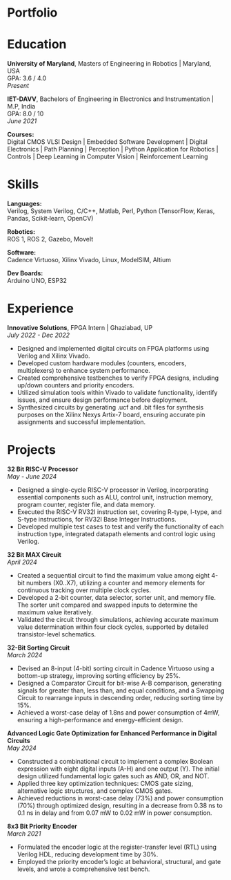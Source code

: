 # Portfolio
# Education

**University of Maryland**, Masters of Engineering in Robotics | Maryland, USA  
GPA: 3.6 / 4.0  
*Present*

**IET-DAVV**, Bachelors of Engineering in Electronics and Instrumentation | M.P, India  
GPA: 8.0 / 10  
*June 2021*

**Courses:**  
Digital CMOS VLSI Design | Embedded Software Development | Digital Electronics | Path Planning | Perception | Python Application for Robotics | Controls | Deep Learning in Computer Vision | Reinforcement Learning

# Skills

**Languages:**  
Verilog, System Verilog, C/C++, Matlab, Perl, Python (TensorFlow, Keras, Pandas, Scikit‑learn, OpenCV)

**Robotics:**  
ROS 1, ROS 2, Gazebo, MoveIt

**Software:**  
Cadence Virtuoso, Xilinx Vivado, Linux, ModelSIM, Altium

**Dev Boards:**  
Arduino UNO, ESP32

# Experience

**Innovative Solutions**, FPGA Intern | Ghaziabad, UP  
*July 2022 - Dec 2022*  
- Designed and implemented digital circuits on FPGA platforms using Verilog and Xilinx Vivado.
- Developed custom hardware modules (counters, encoders, multiplexers) to enhance system performance.
- Created comprehensive testbenches to verify FPGA designs, including up/down counters and priority encoders.
- Utilized simulation tools within Vivado to validate functionality, identify issues, and ensure design performance before deployment.
- Synthesized circuits by generating .ucf and .bit files for synthesis purposes on the Xilinx Nexys Artix-7 board, ensuring accurate pin assignments and successful implementation.

# Projects

**32 Bit RISC-V Processor**  
*May - June 2024*  
- Designed a single-cycle RISC-V processor in Verilog, incorporating essential components such as ALU, control unit, instruction memory, program counter, register file, and data memory.
- Executed the RISC-V RV32I instruction set, covering R-type, I-type, and S-type instructions, for RV32I Base Integer Instructions.
- Developed multiple test cases to test and verify the functionality of each instruction type, integrated datapath elements and control logic using Verilog.

**32 Bit MAX Circuit**  
*April 2024*  
- Created a sequential circuit to find the maximum value among eight 4-bit numbers (X0..X7), utilizing a counter and memory elements for continuous tracking over multiple clock cycles.
- Developed a 2-bit counter, data selector, sorter unit, and memory file. The sorter unit compared and swapped inputs to determine the maximum value iteratively.
- Validated the circuit through simulations, achieving accurate maximum value determination within four clock cycles, supported by detailed transistor-level schematics.

**32-Bit Sorting Circuit**  
*March 2024*  
- Devised an 8-input (4-bit) sorting circuit in Cadence Virtuoso using a bottom-up strategy, improving sorting efficiency by 25%.
- Designed a Comparator Circuit for bit-wise A-B comparison, generating signals for greater than, less than, and equal conditions, and a Swapping Circuit to rearrange inputs in descending order, reducing sorting time by 15%.
- Achieved a worst-case delay of 1.8ns and power consumption of 4mW, ensuring a high-performance and energy-efficient design.

**Advanced Logic Gate Optimization for Enhanced Performance in Digital Circuits**  
*May 2024*  
- Constructed a combinational circuit to implement a complex Boolean expression with eight digital inputs (A-H) and one output (Y). The initial design utilized fundamental logic gates such as AND, OR, and NOT.
- Applied three key optimization techniques: CMOS gate sizing, alternative logic structures, and complex CMOS gates.
- Achieved reductions in worst-case delay (73%) and power consumption (70%) through optimized design, resulting in a decrease from 0.38 ns to 0.1 ns in delay and from 0.07 mW to 0.02 mW in power consumption.

**8x3 Bit Priority Encoder**  
*March 2021*  
- Formulated the encoder logic at the register-transfer level (RTL) using Verilog HDL, reducing development time by 30%.
- Employed the priority encoder’s logic at behavioral, structural, and gate levels, and wrote a comprehensive test bench.
